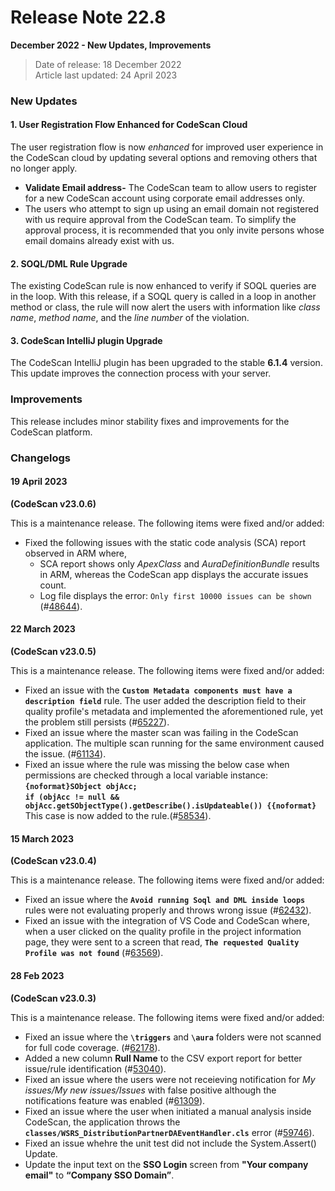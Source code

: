 # Release Note 22.8

**December 2022 - New Updates, Improvements**

> Date of release: 18 December 2022\
> Article last updated: 24 April 2023

### New Updates <a href="#new-updates" id="new-updates"></a>

#### 1. User Registration Flow Enhanced for CodeScan Cloud <a href="#1-user-registration-flow-enhanced-for-codescan-cloud" id="1-user-registration-flow-enhanced-for-codescan-cloud"></a>

The user registration flow is now _enhanced_ for improved user experience in the CodeScan cloud by updating several options and removing others that no longer apply.

* **Validate Email address-** The CodeScan team to allow users to register for a new CodeScan account using corporate email addresses only.
* The users who attempt to sign up using an email domain not registered with us require approval from the CodeScan team. To simplify the approval process, it is recommended that you only invite persons whose email domains already exist with us.

#### 2. SOQL/DML Rule Upgrade <a href="#2-soqldml-rule-upgrade" id="2-soqldml-rule-upgrade"></a>

The existing CodeScan rule is now enhanced to verify if SOQL queries are in the loop. With this release, if a SOQL query is called in a loop in another method or class, the rule will now alert the users with information like _class name_, _method name_, and the _line number_ of the violation.

#### 3. CodeScan IntelliJ plugin Upgrade <a href="#3-codescan-intellij-plugin-upgrade" id="3-codescan-intellij-plugin-upgrade"></a>

The CodeScan IntelliJ plugin has been upgraded to the stable **6.1.4** version. This update improves the connection process with your server.

### Improvements <a href="#improvements" id="improvements"></a>

This release includes minor stability fixes and improvements for the CodeScan platform.



### Changelogs <a href="#changelogs" id="changelogs"></a>

#### 19 April 2023 <a href="#19-april-2023" id="19-april-2023"></a>

**(CodeScan v23.0.6)**

This is a maintenance release. The following items were fixed and/or added:

* Fixed the following issues with the static code analysis (SCA) report observed in ARM where,
  * SCA report shows only _ApexClass_ and _AuraDefinitionBundle_ results in ARM, whereas the CodeScan app displays the accurate issues count.
  * Log file displays the error: `Only first 10000 issues can be shown` (#[48644](https://support.autorabit.com/support/autorabit/ShowHomePage.do#Cases/dv/241415000082753293)).



#### 22 March 2023 <a href="#22-march-2023" id="22-march-2023"></a>

**(CodeScan v23.0.5)**

This is a maintenance release. The following items were fixed and/or added:

* Fixed an issue with the **`Custom Metadata components must have a description field`** rule. The user added the description field to their quality profile's metadata and implemented the aforementioned rule, yet the problem still persists (#[65227](https://support.autorabit.com/support/autorabit/ShowHomePage.do#Cases/dv/241415000104349078)).
* Fixed an issue where the master scan was failing in the CodeScan application. The multiple scan running for the same environment caused the issue. (#[61134](https://support.autorabit.com/support/autorabit/ShowHomePage.do#Cases/dv/241415000098014584)).
* Fixed an issue where the rule was missing the below case when permissions are checked through a local variable instance:\
  **`{noformat}SObject objAcc;`**\
  **`if (objAcc != null && objAcc.getSObjectType().getDescribe().isUpdateable()) {{noformat}`**\
  This case is now added to the rule.(#[58534](https://support.autorabit.com/support/autorabit/ShowHomePage.do#Cases/dv/241415000095397001)).



#### 15 March 2023 <a href="#15-march-2023" id="15-march-2023"></a>

**(CodeScan v23.0.4)**

This is a maintenance release. The following items were fixed and/or added:

* Fixed an issue where the **`Avoid running Soql and DML inside loops`** rules were not evaluating properly and throws wrong issue (#[62432](https://support.autorabit.com/support/autorabit/ShowHomePage.do#Cases/dv/241415000100116773)).
* Fixed an issue with the integration of VS Code and CodeScan where, when a user clicked on the quality profile in the project information page, they were sent to a screen that read, **`The requested Quality Profile was not found`** (#[63569](https://support.autorabit.com/support/autorabit/ShowHomePage.do#Cases/dv/241415000101941939)).



#### 28 Feb 2023 <a href="#28-feb-2023" id="28-feb-2023"></a>

**(CodeScan v23.0.3)**

This is a maintenance release. The following items were fixed and/or added:

* Fixed an issue where the **`\triggers`** and **`\aura`** folders were not scanned for full code coverage. (#[62178](https://support.autorabit.com/support/autorabit/ShowHomePage.do#Cases/dv/241415000099818356)).
* Added a new column **Rull Name** to the CSV export report for better issue/rule identification (#[53040](https://support.autorabit.com/support/autorabit/ShowHomePage.do#Cases/dv/241415000087182005)).
* Fixed an issue where the users were not receieving notification for _My issues/My new issues/Issues_ with false positive although the notifications feature was enabled (#[61309](https://support.autorabit.com/support/autorabit/ShowHomePage.do#Cases/dv/241415000098509229)).
* Fixed an issue where the user when initiated a manual analysis inside CodeScan, the application throws the **`classes/WSRS_DistributionPartnerDAEventHandler.cls`** error (#[59746](https://support.autorabit.com/support/autorabit/ShowHomePage.do#Cases/dv/241415000096706361)).
* Fixed an issue whehre the unit test did not include the System.Assert() Update.
* Update the input text on the **SSO Login** screen from **"Your company email"** to **“Company SSO Domain”**.
